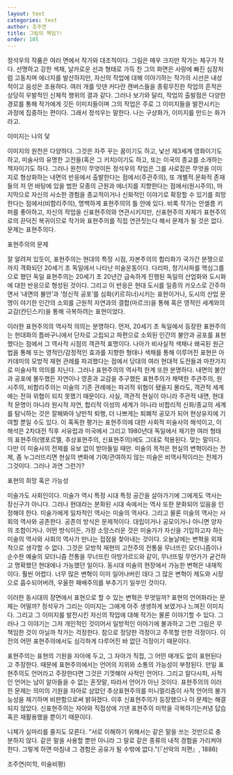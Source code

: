 ```yaml
---
layout: text
categories: text
author: 조주연
title: 그림의 책임?!
order: 105
---
```


정석우의 작품은 여러 면에서 작가와 대조적이다. 그림은 매우 크지만 작가는 체구가 작다. 선명하고 강한 색채, 날카로운 선과 형태로 가득 찬 그의 화면은 사랑에 빠진 심장처럼 고동치며 에너지를 발산하지만, 자신의 작업에 대해 이야기하는 작가의 시선은 내성적이고 음성은 조용하다. 여러 개를 잇댄 커다란 캔버스들을 종횡무진한 작업의 흔적은 상당히 우발적인 신체적 행위의 결과 같다. 그러나 보기와 달리, 작업의 출발점은 다양한 경로를 통해 작가에게 깃든 이미지들이며 그의 작업은 주로 그 이미지들을 발전시키는 과정에 집중하는 편이다. 그래서 정석우는 말한다. 나는 구상화가, 이미지를 만드는 화가라고.

이미지는 나의 닻

이미지의 원천은 다양하다. 그것은 자주 꾸는 꿈이기도 하고, 낯선 제3세계 영화이기도 하고, 미술사의 유명한 고전들(혹은 그 키치)이기도 하고, 또는 이국의 종교를 소개하는 책자이기도 하다. 그러나 원천이 무엇이든 정석우의 작업은 그를 사로잡은 무엇을 이미지로 형상화하는 내면의 반응에서 출발한다는 점에서(주관주의), 또 개별적․문화적 존재들의 저 먼 바탕에 있을 법한 모종의 근원과 에너지를 지향한다는 점에서(원시주의), 마지막으로 자신의 사소한 경험을 종교적이거나 신화적인 이야기로 확장할 수 있기를 희망한다는 점에서(비합리주의), 명백하게 표현주의의 틀 안에 있다. 비록 작가는 안셀름 키퍼를 좋아하고, 자신의 작업을 신표현주의와 연관시키지만, 신표현주의 자체가 표현주의로의 끈덕진 복귀이므로 작가와 표현주의를 직접 연관짓는다 해서 문제가 될 것은 없다. 문제는 표현주의다.

표현주의의 문제

잘 알려져 있듯이, 표현주의는 현대의 특정 시점, 자본주의의 합리화가 국가간 분쟁으로까지 격화되던 20세기 초 독일에서 나타난 미술운동이다. 다리파, 청기사파를 핵심그룹으로 했던 독일 표현주의는 20세기 초 20년간 급속하게 진행된 독일의 산업화와 도시화에 대한 반응으로 형성된 것이다. 그리고 이 반응은 현대 도시를 일종의 카오스로 간주하면서 ‘내면의 불안’과 ‘정신적 공포’를 심화(키르히너)시키는 표현이거나, 도시의 산업 문명이 야기한 인간의 소외를 근원적 자연과의 결합(마르크)을 통해 혹은 영적인 세계와의 교감(칸딘스키)을 통해 극복하려는 표현이었다.

이러한 표현주의의 역사적 의의는 분명하다. 먼저, 20세기 초 독일에서 등장한 표현주의는 현대화의 틈바구니에서 단자로 고립되고 파편으로 소외된 인간의 불안과 공포를 표현했다는 점에서 그 역사적 시점의 객관적 표명이다. 나아가 비사실적 색채나 왜곡된 원근법을 통해 또는 영적인/감정적인 효과를 지향한 형태나 색채를 통해 이루어진 표현은 아카데미의 모방적 재현 관례를 파괴했다는 점에서 당대의 여러 현대적 도전들과 마찬가지로 미술사적 의의를 지닌다. 그러나 표현주의의 역사적 한계 또한 분명하다. 내면의 불안과 공포에 몰두했든 자연이나 영혼과 교감을 추구했든 표현주의가 채택한 주관주의, 원시주의, 비합리주의는 미술의 기존 관례에는 파괴적 위협이 됐을지 몰라도, 객관적 세계에는 전혀 위협이 되지 못했기 때문이다. 사실, 객관적 현실이 아니라 주관적 내면, 현대적 문명이 아니라 원시적 자연, 합리적 이성의 세계가 아니라 비합리적 신화/종교의 세계를 탐닉하는 것은 잘해봐야 낭만적 퇴행, 더 나쁘게는 퇴폐적 공모가 되어 현상유지에 기여할 뿐일 수도 있다. 이 혹독한 평가는 표현주의에 대한 사회적 미술사의 해석이고, 이 해석은 2차대전 직후 서유럽과 미국에서 그리고 1980년대 독일에서 재기한 여러 형태의 표현주의(앵포르멜, 추상표현주의, 신표현주의)에도 그대로 적용된다. 맞는 말이다. 다만 이 미술사의 전제를 유보 없이 받아들일 때만. 미술의 목적은 현실의 변혁이라는 전제, 좀 누그러뜨리면 현실의 변화에 기여/관여하지 않는 미술은 비역사적이라는 전제가 그것이다. 그러나 과연 그런가?

표현의 희망 혹은 가능성

미술가도 사회인이다. 미술가 역시 특정 시대 특정 공간을 살아가기에 그에게도 역사는 장신구가 아니다. 그러나 현대라는 분화된 시대 속에서는 역사 또한 분화되어 있음을 인정해야 한다. 미술가에게 일차적인 역사는 미술의 역사다. 그리고 물론 미술의 역사는 사회의 역사와 공존한다. 공존의 방식은 문제적이다. 대립이거나 공모이거나 아니면 양자의 조합이거나. 어떤 방식이든, 가장 소망스러운 것은 미술가가 자신을 기입하고자 하는 미술의 역사와 사회의 역사가 만나는 접점을 찾아내는 것이다. 오늘날에는 변혁을 외재적으로 생각할 수 없다. 그것은 모방적 재현의 고전주의 전통을 무너뜨린 모더니즘이나 순수한 예술의 모더니즘 전통을 무너뜨린 아방가르드와 같이, 무너뜨릴 무언가가 굳건하고 명확했던 현대에나 가능했던 일이다. 동시대 미술의 현장에서 가능한 변혁은 내재적이다. 훨씬 어렵다. 너무 많은 변혁이 이미 일어나버린 데다 그 많은 변혁이 제도와 시장으로 흡수되어버려, 우울한 패배주의를 부추기기 일쑤인 것이다.

이러한 동시대의 장면에서 표현으로 할 수 있는 변혁은 무엇일까? 표현의 언어화라는 문제는 어떨까? 정석우가 그리는 이미지는 그에게 아주 생생하게 보였거나 느껴진 이미지다. 그리고 그 이미지를 발전시킨 자신의 작업에 대해 작가는 물론 이야기할 수 있다. 그러나 그 이야기는 그저 개인적인 것이어서 일방적인 이야기에 불과하고 그런 그림은 무책임한 것이 아닐까 작가는 걱정한다. 참으로 정당한 걱정이고 주목할 만한 걱정이다. 이전의 어떤 표현주의에서도 심각하게 다루어진 바 없던 걱정이기 때문이다.

표현주의는 표현의 기원을 자아에 두고, 그 자아가 직접, 그 어떤 매개도 없이 표현된다고 주장한다. 때문에 표현주의에서는 언어의 지위와 소통의 가능성이 부정된다. 만일 표현주의도 언어라고 주장한다면 그것은 기껏해야 사적인 언어다. 그리고 알다시피, 사적인 언어는 남이 알아들을 수 없는 혼잣말, 따라서 언어가 아닌 것이다. 표현주의의 이러한 문제는 의미의 기원을 자아로 삼았던 추상표현주의를 미니멀리즘이 사적 언어의 불가능성을 제기하며 비판함으로써 밝혀졌다. 이후 신표현주의가 등장했으나 이 문제는 해결되지 않았다. 신표현주의는 자아와 직접성에 기댄 표현주의 미학을 극복하기는커녕 답습 혹은 재활용했을 뿐이기 때문이다.

니체가 실마리를 줄지도 모른다. “서로 이해하기 위해서는 같은 말을 쓰는 것만으로 충분하지 않다. 같은 말을 사용할 뿐만 아니라 그 말로 같은 종류의 내적 경험을 가리켜야 한다. 그렇게 하면 마침내 그 경험은 공유가 될 수밖에 없다.”(『선악의 저편』, 1886)

조주연(미학, 미술비평)
